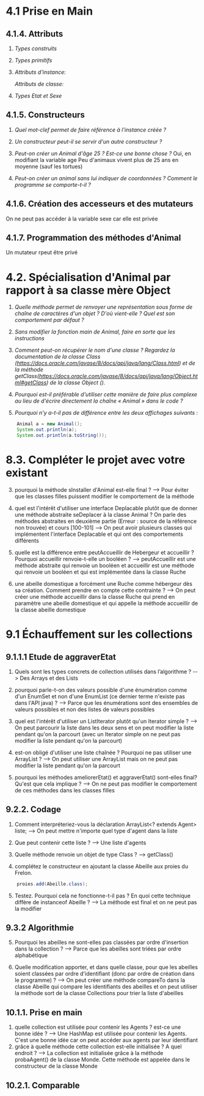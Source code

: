 # 4.1 Prise en Main

## 4.1.4. Attributs


1.  *Types construits*

2.  *Types primitifs*

3.  *Attributs d'instance:*

    *Attributs de classe:*

4.  *Types Etat et Sexe*


## 4.1.5. Constructeurs

1.  *Quel mot-clef permet de faire référence à l'instance créée ?*

2.  *Un constructeur peut-il se servir d'un autre constructeur ?*

3.  *Peut-on créer un Animal d'âge 25 ? Est-ce une bonne chose ?*
    Oui, en modifiant la variable age
    Peu d'animaux vivent plus de 25 ans en moyenne (sauf les tortues)

4.  *Peut-on créer un animal sans lui indiquer de coordonnées ?*
    *Comment le programme se comporte-t-il ?*

## 4.1.6. Création des accesseurs et des mutateurs

On ne peut pas accéder à la variable sexe car elle est privée

## 4.1.7. Programmation des méthodes d'Animal
Un mutateur rpeut être privé

# 4.2. Spécialisation d'Animal par rapport à sa classe mère Object

1.  *Quelle méthode permet de renvoyer une représentation sous forme de chaîne de caractères d'un objet ? D'où vient-elle ? Quel est son comportement par défaut ?*




2. *Sans modifier la fonction main de Animal, faire en sorte que les instructions*

3. *Comment peut-on récupérer le nom d'une classe ? Regardez la documentation de la classe Class (https://docs.oracle.com/javase/8/docs/api/java/lang/Class.html) et de la méthode getClass(https://docs.oracle.com/javase/8/docs/api/java/lang/Object.html#getClass) de la classe Object ().*

4. *Pourquoi est-il préférable d'utiliser cette manière de faire plus complexe au lieu de d'écrire directement la chaîne « Animal » dans le code ?*

5. *Pourquoi n'y a-t-il pas de différence entre les deux affichages suivants :*
```java
    Animal a = new Animal(); 
    System.out.println(a); 
    System.out.println(a.toString());
```
# 8.3. Compléter le projet avec votre existant

3. pourquoi la méthode sInstaller d'Animal est-elle final ?
--> Pour éviter que les classes filles puissent modifier le comportement de la méthode


4. quel est l'intérêt d'utiliser une interface Deplacable plutôt que de donner une méthode abstraite seDeplacer à la classe Animal ? On parle des méthodes abstraites en deuxième partie (Erreur : source de la référence non trouvée) et cours [100-101]
--> On peut avoir plusieurs classes qui implémentent l'interface Deplacable et qui ont des comportements différents

5. quelle est la différence entre peutAccueillir de Hebergeur et accueillir ? Pourquoi accueillir renvoie-t-elle un booléen ?
--> peutAccueillir est une méthode abstraite qui renvoie un booléen et accueillir est une méthode qui renvoie un booléen et qui est implémentée dans la classe Ruche

6. une abeille domestique a forcément une Ruche comme hébergeur dès sa création. Comment prendre en compte cette contrainte ?
--> On peut créer une méthode accueillir dans la classe Ruche qui prend en paramètre une abeille domestique et qui appelle la méthode accueillir de la classe abeille domestique

# 9.1 Échauffement sur les collections

## 9.1.1.1 Etude de aggraverEtat

1. Quels sont les types concrets de collection utilisés dans l’algorithme ?
--> Des Arrays et des Lists

2. pourquoi parle-t-on des valeurs possible d'une énumération comme d'un EnumSet et non d'une EnumList (ce dernier terme n'existe pas dans l'API java) ?
--> Parce que les énumérations sont des ensembles de valeurs possibles et non des listes de valeurs possibles 

3. quel est l'intérêt d'utiliser un ListIterator plutôt qu'un Iterator simple ?
--> On peut parcourir la liste dans les deux sens et on peut modifier la liste pendant qu'on la parcourt (avec un Iterator simple on ne peut pas modifier la liste pendant qu'on la parcourt)

4. est-on obligé d'utiliser une liste chaînée ? Pourquoi ne pas utiliser une ArrayList ?
--> On peut utiliser une ArrayList mais on ne peut pas modifier la liste pendant qu'on la parcourt

5. pourquoi les méthodes ameliorerEtat() et aggraverEtat() sont-elles final? Qu'est que cela implique ?
--> On ne peut pas modifier le comportement de ces méthodes dans les classes filles 

## 9.2.2. Codage

1. Comment interpréteriez-vous la déclaration ArrayList<? extends Agent> liste;
--> On peut mettre n'importe quel type d'agent dans la liste

2. Que peut contenir cette liste ?
--> Une liste d'agents

3. Quelle méthode renvoie un objet de type Class ?
--> getClass()

4. complétez le constructeur en ajoutant la classe Abeille aux proies du Frelon.
```java
    proies.add(Abeille.class);
```

5. Testez. Pourquoi cela ne fonctionne-t-il pas ? En quoi cette technique diffère de instanceof Abeille ?
--> La méthode est final et on ne peut pas la modifier

## 9.3.2 Algorithmie

5. Pourquoi les abeilles ne sont-elles pas classées par ordre d'insertion dans la collection ?
--> Parce que les abeilles sont triées par ordre alphabétique

6. Quelle modification apporter, et dans quelle classe, pour que les abeilles soient classées par ordre d'identifiant (donc par ordre de création dans le programme) ?
--> On peut créer une méthode compareTo dans la classe Abeille qui compare les identifiants des abeilles et on peut utiliser la méthode sort de la classe Collections pour trier la liste d'abeilles

## 10.1.1. Prise en main
1. quelle collection est utilisée pour contenir les Agents ? est-ce une bonne idée ?
--> Une HashMap est utilisée pour contenir les Agents. C'est une bonne idée car on peut accéder aux agents par leur identifiant
2. grâce à quelle méthode cette collection est-elle initialisée ? A quel endroit ?
--> La collection est initialisée grâce à la méthode probaAgent() de la classe Monde. Cette méthode est appelée dans le constructeur de la classe Monde

## 10.2.1. Comparable

